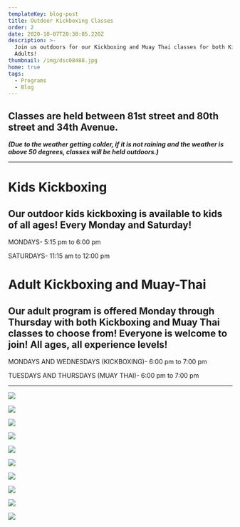 ```yaml
---
templateKey: blog-post
title: Outdoor Kickboxing Classes
order: 2
date: 2020-10-07T20:30:05.220Z
description: >-
  Join us outdoors for our Kickboxing and Muay Thai classes for both Kids and
  Adults!
thumbnail: /img/dsc08488.jpg
home: true
tags:
  - Programs
  - Blog
---
```

## Classes are held between 81st street and 80th street and 34th Avenue.

_**(Due to the weather getting colder, if it is not raining and the weather is above 50 degrees, classes will be held outdoors.)**_

- - -

# Kids Kickboxing

## Our outdoor kids kickboxing is available to kids of all ages! Every Monday and Saturday!

MONDAYS- 5:15 pm to 6:00 pm

SATURDAYS- 11:15 am to 12:00 pm

# Adult Kickboxing and Muay-Thai

## Our adult program is offered Monday through Thursday with both Kickboxing and Muay Thai classes to choose from! Everyone is welcome to join! All ages, all experience levels!

MONDAYS AND WEDNESDAYS (KICKBOXING)- 6:00 pm to 7:00 pm

TUESDAYS AND THURSDAYS (MUAY THAI)- 6:00 pm to 7:00 pm

- - -

![](/img/dsc08802.jpg)

![](/img/dsc08151.jpg)

![](/img/img_5802.jpg)

![](/img/dsc08761.jpg)

![](/img/dsc08890.jpg)

![](/img/dsc08199.jpg)

![](/img/dsc08676.jpg)

![](/img/dsc08591.jpg)

![](/img/dsc08814.jpg)

![](/img/dsc08770.jpg)
